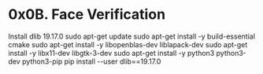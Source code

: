 # 0x0B. Face Verification

Install dlib 19.17.0
sudo apt-get update
sudo apt-get install -y build-essential cmake
sudo apt-get install -y libopenblas-dev liblapack-dev
sudo apt-get install -y libx11-dev libgtk-3-dev
sudo apt-get install -y python3 python3-dev python3-pip
pip install --user dlib==19.17.0